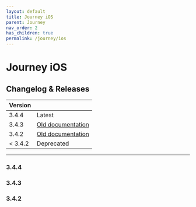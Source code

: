 ```yaml
---
layout: default
title: Journey iOS
parent: Journey
nav_order: 2
has_children: true
permalink: /journey/ios
---
```


# Journey iOS

## Changelog & Releases

| Version | |
| --- | --- |
| 3.4.4 |  <label class="label label-green">Latest</label> |
| 3.4.3 |  <label class="label label-yellow"> [Old documentation](/navitia_sdk_docs/journey/ios/3.4.3/getting-started) </label> |
| 3.4.2 |  <label class="label label-yellow"> [Old documentation](/navitia_sdk_docs/journey/ios/3.4.2/getting-started) </label> |
| < 3.4.2 | <label class="label label-red">Deprecated</label> |

---

### 3.4.4

### 3.4.3

### 3.4.2
